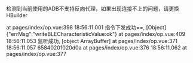 检测到当前使用的ADB不支持反向代理，如果出现连接不上的问题，请更换HBuilder



 at pages/index/op.vue:398
18:56:11.001 指令下发成功==,  [Object] {"errMsg":"writeBLECharacteristicValue:ok"}  at pages/index/op.vue:409
18:56:11.053 监听成功,  [object ArrayBuffer] at pages/index/op.vue:371
18:56:11.057 65840201020d0a at pages/index/op.vue:376
18:56:11.062  at pages/index/op.vue:377

